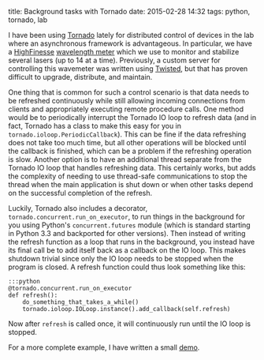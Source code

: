 title: Background tasks with Tornado
date: 2015-02-28 14:32
tags: python, tornado, lab

I have been using [Tornado][] lately for distributed control of
devices in the lab where an asynchronous framework is advantageous. In
particular, we have a [HighFinesse][] [wavelength meter][wavemeter]
which we use to monitor and stabilize several lasers (up to 14 at a
time). Previously, a custom server for controlling this wavemeter was
written using [Twisted][], but that has proven difficult to upgrade,
distribute, and maintain.

One thing that is common for such a control scenario is that data
needs to be refreshed continuously while still allowing incoming
connections from clients and appropriately executing remote procedure
calls. One method would be to periodically interrupt the Tornado IO
loop to refresh data (and in fact, Tornado has a class to make this
easy for you in `tornado.ioloop.PeriodicCallback`). This can be fine
if the data refreshing does not take too much time, but all other
operations will be blocked until the callback is finished, which can
be a problem if the refreshing operation is slow. Another option is to
have an additional thread separate from the Tornado IO loop that
handles refreshing data. This certainly works, but adds the complexity
of needing to use thread-safe communications to stop the thread when
the main application is shut down or when other tasks depend on the
successful completion of the refresh.

Luckily, Tornado also includes a decorator,
`tornado.concurrent.run_on_executor`, to run things in the background
for you using Python's `concurrent.futures` module (which is standard
starting in Python 3.3 and backported for other versions). Then
instead of writing the refresh function as a loop that runs in the
background, you instead have its final call be to add itself back as a
callback on the IO loop. This makes shutdown trivial since only the IO
loop needs to be stopped when the program is closed. A refresh
function could thus look something like this:

	:::python
	@tornado.concurrent.run_on_executor
	def refresh():
	    do_something_that_takes_a_while()
		tornado.ioloop.IOLoop.instance().add_callback(self.refresh)

Now after `refresh` is called once, it will continuously run until the
IO loop is stopped.

For a more complete example, I have written a small [demo][].

[Tornado]: http://www.tornadoweb.org/en/stable/
[HighFinesse]: http://www.highfinesse.com/
[wavemeter]: http://www.highfinesse.com/en/wavelengthmeter/
[Twisted]: https://twistedmatrix.com/trac/
[demo]: https://gist.github.com/mivade/421c427db75c8c5fa1d1
